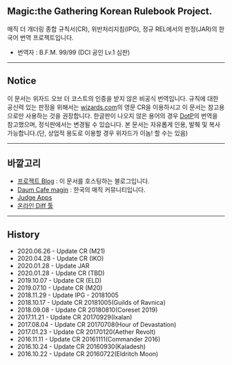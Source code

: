 ﻿## Magic:the Gathering Korean Rulebook Project.

매직 더 개더링 종합 규칙서(CR), 위반처리지침(IPG), 정규 REL에서의 판정(JAR)의 한국어 번역 프로젝트입니다.

 * 번역자 : B.F.M. 99/99 (DCI 공인 Lv.1 심판)

-----------------------------
## Notice

이 문서는 위자드 오브 더 코스트의 인증을 받지 않은 비공식 번역입니다. 규칙에 대한 공신력 있는 판정을 위해서는 [wizards.com](http://magic.wizards.com/en/game-info/gameplay/rules-and-formats/rules)의 영문 CR을 이용하시고 이 문서는 참고용으로만 사용하는 것을 권장합니다.
한글판이 나오지 않은 용어의 경우 [DotP][dotp]의 번역을 참고했으며, 정식판에서는 변경될 수 있습니다.
본 문서는 자유롭게 인용, 발췌 및 복사 가능합니다.(단, 상업적 용도로 이용할 경우 위자드가 이놈! 할 수는 있음)

[dotp]: https://namu.wiki/w/%EB%A7%A4%EC%A7%81:%20%EB%8D%94%20%EA%B0%9C%EB%8D%94%EB%A7%81%20-%20%ED%94%8C%EB%A0%88%EC%9D%B8%EC%A6%88%EC%9B%8C%EC%BB%A4%EC%9D%98%20%EA%B2%B0%ED%88%AC

-----------------------------
## 바깥고리

 * [프로젝트 Blog](http://youbeebee.net/about) : 이 문서를 호스팅하는 블로그입니다.
 * [Daum Cafe magin](http://cafe.daum.net/magin) : 한국의 매직 커뮤니티입니다. 
 * [Judge Apps](http://apps.magicjudges.org) 
 * [온라인 Diff 툴](https://text-compare.com/) 
 
-----------------------------
## History

 * 2020.06.26 - Update CR (M21)
 * 2020.04.28 - Update CR (IKO)
 * 2020.01.28 - Update JAR
 * 2020.01.28 - Update CR (TBD)
 * 2019.10.07 - Update CR (ELD)
 * 2019.07.10 - Update CR (M20)
 * 2018.11.29 - Update IPG - 20181005
 * 2018.10.17 - Update CR 20181005(Guilds of Ravnica)
 * 2018.09.08 - Update CR 20180810(Coreset 2019)
 * 2017.11.21 - Update CR 20170929(Ixalan)
 * 2017.08.04 - Update CR 20170708(Hour of Devastation)
 * 2017.01.23 - Update CR 20170120(Aether Revolt)
 * 2016.11.11 - Update CR 20161111(Commander 2016)
 * 2016.10.24 - Update CR 20160930(Kaladesh)
 * 2016.10.22 - Update CR 20160722(Eldritch Moon)
